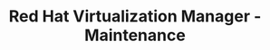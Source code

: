 ---
permalink: /product-documents/rhvm/nist-800-53/ma/
layout: control_family
title: Red Hat Virtualization Manager - Maintenance
category: Product Documents
lead: |
  Control responses for NIST 800-53 rev4.
subnav:
  data: components.rhvm.satisfies
  href: ['#%', control_key]
  text: control_key
product_info:
  name: Red Hat Virtualization Manager
  opencontrol_component: rhvm
  control_family_shorthand: MA
---